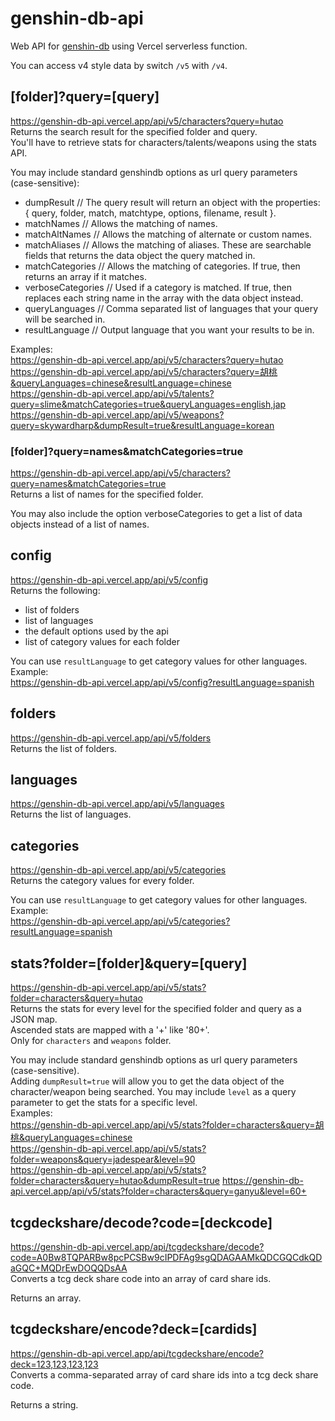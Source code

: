 # genshin-db-api
 
Web API for [genshin-db](https://www.npmjs.com/package/genshin-db) using Vercel serverless function.

You can access v4 style data by switch `/v5` with `/v4`.

## [folder]?query=[query]
https://genshin-db-api.vercel.app/api/v5/characters?query=hutao  
Returns the search result for the specified folder and query.  
You'll have to retrieve stats for characters/talents/weapons using the stats API.

You may include standard genshindb options as url query parameters (case-sensitive):
- dumpResult // The query result will return an object with the properties: { query, folder, match, matchtype, options, filename, result }.
- matchNames // Allows the matching of names.
- matchAltNames // Allows the matching of alternate or custom names.
- matchAliases // Allows the matching of aliases. These are searchable fields that returns the data object the query matched in.
- matchCategories // Allows the matching of categories. If true, then returns an array if it matches.
- verboseCategories // Used if a category is matched. If true, then replaces each string name in the array with the data object instead.
- queryLanguages // Comma separated list of languages that your query will be searched in.
- resultLanguage // Output language that you want your results to be in.

Examples:  
https://genshin-db-api.vercel.app/api/v5/characters?query=hutao  
https://genshin-db-api.vercel.app/api/v5/characters?query=胡桃&queryLanguages=chinese&resultLanguage=chinese  
https://genshin-db-api.vercel.app/api/v5/talents?query=slime&matchCategories=true&queryLanguages=english,jap  
https://genshin-db-api.vercel.app/api/v5/weapons?query=skywardharp&dumpResult=true&resultLanguage=korean

### [folder]?query=names&matchCategories=true
https://genshin-db-api.vercel.app/api/v5/characters?query=names&matchCategories=true  
Returns a list of names for the specified folder.

You may also include the option verboseCategories to get a list of data objects instead of a list of names.

## config
https://genshin-db-api.vercel.app/api/v5/config  
Returns the following:
- list of folders
- list of languages
- the default options used by the api
- list of category values for each folder

You can use `resultLanguage` to get category values for other languages.  
Example:  
https://genshin-db-api.vercel.app/api/v5/config?resultLanguage=spanish  

## folders
https://genshin-db-api.vercel.app/api/v5/folders  
Returns the list of folders.

## languages
https://genshin-db-api.vercel.app/api/v5/languages  
Returns the list of languages.

## categories
https://genshin-db-api.vercel.app/api/v5/categories  
Returns the category values for every folder.

You can use `resultLanguage` to get category values for other languages.  
Example:  
https://genshin-db-api.vercel.app/api/v5/categories?resultLanguage=spanish  

## stats?folder=[folder]&query=[query]
https://genshin-db-api.vercel.app/api/v5/stats?folder=characters&query=hutao  
Returns the stats for every level for the specified folder and query as a JSON map.  
Ascended stats are mapped with a '+' like '80+'.  
Only for `characters` and `weapons` folder.  

You may include standard genshindb options as url query parameters (case-sensitive).  
Adding `dumpResult=true` will allow you to get the data object of the character/weapon being searched.
You may include `level` as a query parameter to get the stats for a specific level.  
Examples:  
https://genshin-db-api.vercel.app/api/v5/stats?folder=characters&query=胡桃&queryLanguages=chinese  
https://genshin-db-api.vercel.app/api/v5/stats?folder=weapons&query=jadespear&level=90  
https://genshin-db-api.vercel.app/api/v5/stats?folder=characters&query=hutao&dumpResult=true
https://genshin-db-api.vercel.app/api/v5/stats?folder=characters&query=ganyu&level=60+  

## tcgdeckshare/decode?code=[deckcode]
https://genshin-db-api.vercel.app/api/tcgdeckshare/decode?code=A0Bw8TQPARBw8pcPCSBw9cIPDFAg9sgQDAGAAMkQDCGQCdkQDaGQC+MQDrEwDOQQDsAA  
Converts a tcg deck share code into an array of card share ids.

Returns an array.

## tcgdeckshare/encode?deck=[cardids]
https://genshin-db-api.vercel.app/api/tcgdeckshare/encode?deck=123,123,123,123  
Converts a comma-separated array of card share ids into a tcg deck share code.

Returns a string.